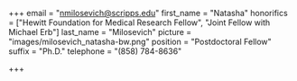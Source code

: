 +++
email = "nmilosevich@scripps.edu"
first_name = "Natasha"
honorifics = ["Hewitt Foundation for Medical Research Fellow", "Joint Fellow with Michael Erb"]
last_name = "Milosevich"
picture = "images/milosevich_natasha-bw.png"
position = "Postdoctoral Fellow"
suffix = "Ph.D."
telephone = "(858) 784-8636"

+++
